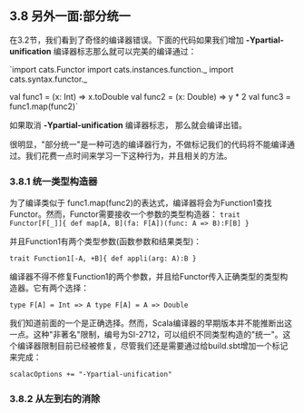 
## 3.8 另外一面:部分统一

在3.2节，我们看到了奇怪的编译器错误。下面的代码如果我们增加 **-Ypartial-unification** 编译器标志那么就可以完美的编译通过：

`import cats.Functor
import cats.instances.function._
import cats.syntax.functor._

val func1 = (x: Int) => x.toDouble
val func2 = (x: Double) => y * 2
val func3 = func1.map(func2)`

如果取消  **-Ypartial-unification** 编译器标志， 那么就会编译出错。

很明显，"部分统一"是一种可选的编译器行为，不做标记我们的代码将不能编译通过。我们花费一点时间来学习一下这种行为，并且相关的方法。

### 3.8.1 统一类型构造器

为了编译类似于 func1.map(func2)的表达式，编译器将会为Function1查找Functor。然而，Functor需要接收一个参数的类型构造器：
`trait Functor[F[_]]{
  def map[A, B](fa: F[A])(func: A => B):F[B]
  }`

并且Function1有两个类型参数(函数参数和结果类型)：

`trait Function1[-A, +B]{
  def appli(arg: A):B
  }`

编译器不得不修复Function1的两个参数，并且给Functor传入正确类型的类型构造器。它有两个选择：

`type F[A] = Int => A
type F[A] = A => Double`

我们知道前面的一个是正确选择。然而，Scala编译器的早期版本并不能推断出这一点。这种"非著名"限制，编号为SI-2712，可以组织不同类型构造的"统一"。这个编译器限制目前已经被修复，尽管我们还是需要通过给build.sbt增加一个标记来完成：

`scalacOptions += "-Ypartial-unification"`

### 3.8.2 从左到右的消除













#







































##
